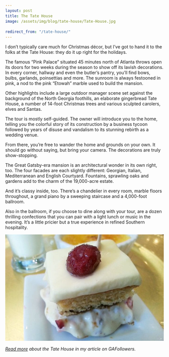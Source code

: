 ```yaml
---
layout: post
title: The Tate House
image: /assets/img/blog/tate-house/Tate-House.jpg

redirect_from: "/tate-house/"
---
```



I don’t typically care much for Christmas décor, but I’ve got to hand it to the folks at the Tate House: they do it up right for the holidays.

The famous “Pink Palace” situated 45 minutes north of Atlanta throws open its doors for two weeks during the season to show off its lavish decorations. In every corner, hallway and even the butler’s pantry, you’ll find bows, bulbs, garlands, poinsettias and more. The sunroom is always festooned in pink, a nod to the pink “Etowah” marble used to build the mansion.

Other highlights include a large outdoor manager scene set against the background of the North Georgia foothills, an elaborate gingerbread Tate House, a number of 14-foot Christmas trees and various sculpted carolers, elves and Santas.

The tour is mostly self-guided. The owner will introduce you to the home, telling you the colorful story of its construction by a business tycoon followed by years of disuse and vandalism to its stunning rebirth as a wedding venue.

From there, you’re free to wander the home and grounds on your own. It should go without saying, but bring your camera. The decorations are truly show-stopping.

The Great Gatsby-era mansion is an architectural wonder in its own right, too. The four facades are each slightly different: Georgian, Italian, Mediterranean and English Courtyard. Fountains, sprawling oaks and gardens add to the charm of the 19,000-acre estate.

And it’s classy inside, too. There’s a chandelier in every room, marble floors throughout, a grand piano by a sweeping staircase and a 4,000-foot ballroom.

Also in the ballroom, if you choose to dine along with your tour, are a dozen thrilling confections that you can pair with a light lunch or music in the evening. It’s a little pricier but a true experience in refined Southern hospitality.

![Shell Island](/assets/img/blog/tate-house/Cranberry-Cake-at-the-Tate-House-671x450.jpg)

_[Read more][0] about the Tate House in my article on GAFollowers._

[0]: http://www.gafollowers.com/6-reasons-to-visit-the-tate-house-for-christmas/
